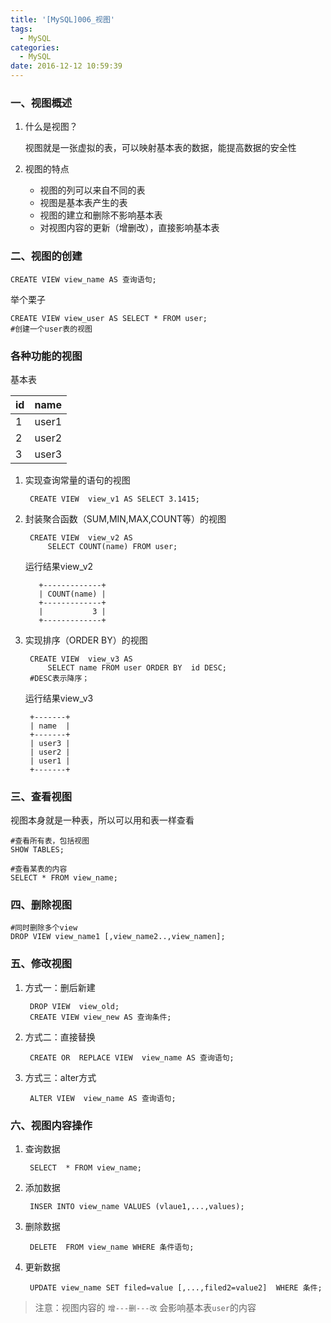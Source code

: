 ```yaml
---
title: '[MySQL]006_视图'
tags:
  - MySQL
categories:
  - MySQL
date: 2016-12-12 10:59:39
---
```

### 一、视图概述
1. 什么是视图？

	视图就是一张虚拟的表，可以映射基本表的数据，能提高数据的安全性

2. 视图的特点

	- 视图的列可以来自不同的表
	- 视图是基本表产生的表
	- 视图的建立和删除不影响基本表
	- 对视图内容的更新（增删改），直接影响基本表


### 二、视图的创建

	CREATE VIEW view_name AS 查询语句;

举个栗子
	
	CREATE VIEW view_user AS SELECT * FROM user;
	#创建一个user表的视图

### 各种功能的视图

基本表

|  id | name |
|-----|------|
|  1  | user1|
|  2  | user2|
|  3  | user3|



1. 实现查询常量的语句的视图

		CREATE VIEW  view_v1 AS SELECT 3.1415;

2. 封装聚合函数（SUM,MIN,MAX,COUNT等）的视图

		CREATE VIEW  view_v2 AS 
			SELECT COUNT(name) FROM user;

	运行结果view_v2

		  +-------------+
		  | COUNT(name) |
		  +-------------+
		  |           3 |
		  +-------------+
3. 实现排序（ORDER BY）的视图

		CREATE VIEW  view_v3 AS 
			SELECT name FROM user ORDER BY  id DESC;
		#DESC表示降序；

	运行结果view_v3
		
		+-------+
		| name  |
		+-------+
		| user3 |
		| user2 |
		| user1 |
		+-------+

### 三、查看视图

视图本身就是一种表，所以可以用和表一样查看

	#查看所有表，包括视图	
	SHOW TABLES;
	
	#查看某表的内容
	SELECT * FROM view_name;

### 四、删除视图

	#同时删除多个view
	DROP VIEW view_name1 [,view_name2..,view_namen];

### 五、修改视图

1. 方式一：删后新建

		DROP VIEW  view_old;
		CREATE VIEW view_new AS 查询条件;

2. 方式二：直接替换

		CREATE OR  REPLACE VIEW  view_name AS 查询语句;

3. 方式三：alter方式
		
		ALTER VIEW  view_name AS 查询语句; 

### 六、视图内容操作

1. 查询数据

		SELECT  * FROM view_name;

2. 添加数据

		INSER INTO view_name VALUES (vlaue1,...,values);

3. 删除数据

		DELETE  FROM view_name WHERE 条件语句;

4. 更新数据

		UPDATE view_name SET filed=value [,...,filed2=value2]  WHERE 条件;

> 注意：视图内容的 `增---删---改` 会影响基本表`user`的内容 